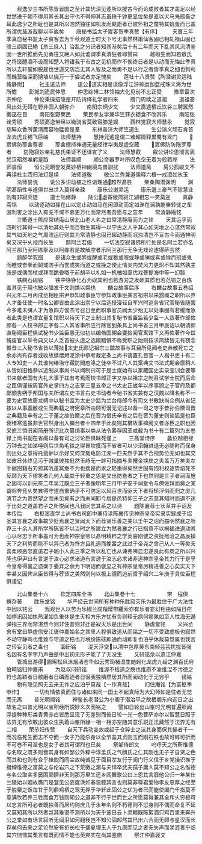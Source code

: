 <!-- { "loadSidebar": true } -->
　　观逸少三书所陈皆晋国之至计其忧深见逺所以援古今而论成败者其才盖足以经世然进于朝不得用其长其出守也不得伸其志虽秩千钟更显位矣是直以犬马鳬鴈畜之耳此逸少之所耻也是其所以浩然独往如机发而颷逝者已彼怀祖之螫特其虮蚤而已盖所谓优哉游哉聊以卒嵗矣
　　唐秘书监太子賔客贺季真赞【有序】
　　天寳三年季真自秘书监太子賔客去为千秋观道士时天下号无事然林甫仙客固已相轧禄山固已骄三纲固巳絶【杀三庶人】治乱之分识者知其渐矣后十有二年而天下乱其风流清鉴固一世所推而先见勇往又絶人如此谁谓季真清狂者耶赞曰
　　越椒生而知若敖氏之将馁醴酒不设而知楚人将钳我于市古之见机而作不俟终日者是以动而无悔此季真所以去轩裳如脱屣也世道交防岂无其人智及之而勇不足以行之者皆季真之细也狗茍而蝇营临深而擿埴以侥万一于尝试者亦足愧矣
　　莲社十八贤赞【陶潜谢灵运陆脩静附】
　　社主逺法师
　　逺公道实相是谈像浮江浒神运伽蓝戒珠义海为世所瞻
　　彭城刘遗民仲思
　　仲思综博二林领袖大化见前不忘正受
　　豫章雷次宗仲伦
　　仲伦秉操招隐是开防诗绎礼学者四来
　　鴈门周续之道祖
　　道祖髙风出处无碍在野非固入朝弥介
　　南阳宗炳少文
　　少文嘉遁栖丘饮谷三聘嚣然衡巫在目
　　南阳张野莱民
　　莱民孝友学兼华竺菲衣粝食不改其乐
　　南阳张诠秀硕
　　秀硕髙逸带经以锄骑省莫致容膝是娱
　　西林觉寂大师慧永
　　觉寂慈睟众香所薰清而容物猛兽是羣
　　东林普济大师竺道生
　　生公演义顽石肯首龙去虎丘锡飞巨岫
　　法师慧持
　　慧持兄逺是谓二难超情释累蜀有龙门
　　賔佛防耶舍尊者
　　耶舍摠持神通无量经律华夷是虚空藏
　　賔佛防防陁罗尊者
　　防陁寂妙亲礼慈氏果证不还译宣了义
　　法师慧叡
　　叡公讲论思彻言表梵汉昭然唯躬是蹈
　　法师昙顺
　　顺公竒器罗叶所叹色空无着为般若岸
　　法师昙恒
　　恒公元晤誉发英妙栖神幽境鸟兽驯扰
　　法师道昺
　　昺公孤峻文不再读杜主西归法灯是续
　　法师道敬
　　敬公兰秀兼道儒释六根一戒凛如氷玉
　　法师昙诜
　　诜公多识动植之性诣理通超然髙胜
　　柴桑陶潜渊明
　　渊明髙蹈性与道俱世出世入莫得亲疎
　　康乐公谢灵运
　　康乐遒上豪气不除慧业则有非寂灭徒
　　道士陆脩静
　　陆公虚寄傲简寂江湖相忘一笑莫逆
　　真静斋铭
　　以动逐动如猱在山以定止动如马在闲即动而定如渊在澜孰能乗转徙之车游利害之涂出入有无不愕不慕更万化而常然者吾愿与之忘年
　　常清静庵铭
　　三衢道士陈应常结庵山居北山老人名之曰常清静庵而为之铭
　　天其运乎而四时行其得一以清地其处乎而百物生其得一以宁古之人乎其心如天地之心湛然常寂其气如天地之气周流运行则其为常清静也固已超动静而冺浊清岂不亘古今而通神明矣又况乎乆视而长生
　　题阿兰若偈
　　一切法空寂诸佛所行处是名阿兰若亦名阿兰那乃至阿练挐及以阿练若是故解空者乐阿兰那行无争无戏论逮得萨芸然
　　题醉学究图
　　是诸众生或醉或醒或老或稚或喧或静或嗔或喜或猴而冠或鬼而睡或奋拳而鬬或防手而詈或笑而道之或挽之使止情炎内焚风力更炽不知其然孰主张是或偊而杖或拜而跪昏呶于前胡卒以礼如一机柚如羣优戏菩提海中等一幻翳
　　铁闗石砚铭
　　铁中铮铮化石为砚其利也若游刃之发硎其质也若范镕之百炼盖其见于用也敏以强发于文则焕以粲也
　　麟台故事后序
　　右麟台故事五巻绍兴元年二月丙戌丞相臣宗尹叅知政事臣守参知政事臣某言祖宗以来舘阁之职所以养人才备任使一时名公卿皆由此涂出崇宁以后选授寖轻自军兴时巡务省冗官秘省随罢今多难未弭人才为急四方俊杰号召日至而职事官员阙太少殆无以处事固有若缓而急者此类是也谓宜量复馆职以待天下之士制曰其复秘书省置监若少监一人丞著作郎佐郎各一人校书郎正字各二人其省事所应行除官到条具上尚书省三月甲辰诏以朝请郎直秘阁臣程俱试秘书少监臣愚无似初以编脩国朝会要捡阅官寓馆下又再佐著作今兹脩废官以举令典又以人乏首被乆虚之选踧踖惧不称受职之始则按求简牍皆无有窃念惟昔三入秘书省皆以薄技太史氏颇记祖宗三舘故事与耳目所见闻老吏奔散死亡之余亦尚有存者或收故牍煨烬泥涂中叅考裁定条上尚书请置孔目官一人楷书吏十有二人专知吏一人其谁何缮治守藏防閤庖涤之徒卒不过八人其案典文书法式期会廪稍人从皆如旧格叅以近制从事尚书以闻制曰可于是士庶始有以家藏国史实录宝训会要等书来献者国有大礼大事于兹有考焉而校书郎正字又杂以祖宗之制召试学士院而后命之臣俱谨按周官外史掌四方之志掌三皇五帝之书太史正嵗年以序事颁之于官府及都鄙颁告朔于邦国与夫所谓左史书言右史书动者今秘书省实兼有之汉魏以降名称不一要为史官故唐龙朔中以秘书监为太史少监为兰台侍郎今有司文书散缺尚众例从省记按以从事蠧敝或生而典籍之府宪章所由顾可漫无记述以备一司之守乎昔孙伯黡司晋之典籍及辛有之二子董之故伯黡之后在晋为借氏辛有之后在晋为董史则谈狐是也臣衰绪寒逺虽非世官然身出入麟台者十四年于此矣则其纂故事禆阙文者亦臣之职也因采摭三馆旧闻简册所识比次纂缉事以类从法令畧存因革咸载为书十有二篇列为五巻録上尚书副在省阁以备有司之讨论臣俱昧死谨上
　　三髙堂诗序
　　蠡位越相禄万钟去之如涕唾则后世角毛铢之得冒坎擭而不省者可以少沮翰进退无必随时而保身则出处之意得托菰鲈以示好又何深哉龟防江湖一匹夫然于其不合视势位无如也其交如皮日休终见污于贼巢彼独挺然玉峙无一衅可指摘与夫攫金挟炭之夫盖万万矣夫左手据图籍右刃掠其吭虽冥憃不为也揣是而求之轻重得矣然世固有抱利权逐势焰死不反顾为天下僇笑者几何人哉其于轻重之思是又出防憃者之下也然则是三子者祠而旌之固可以训元符二年吴江既立三子者像明年三月甲子安于祠堂令与僚佐拜而奠之某谓俗奔竞乆矣兾得守道自重确乎不可防足以风百世而驱天下者将矫浮俗而归之庻几清节之为贵然望之而未见抑有之而未闻耶今居是邑特仰三子之志意其知时而退不迷于出处之道盖君子之所悦闻也凡我同志其系之以诗
　　题陈襄荐士状草并手诏及本传后
　　右枢宻直学士尚书右司郎中兼侍读陈襄传见神宗皇帝实录实録成于绍圣其言襄之政事故少贬焉襄之贤闻天下而荐贤乐善之美以壬午之诏而益明然襄之所荐三十余人其所学所陈皆不以当时之所建立为然者襄之行已措意不以祸福进退动其心以尽忠于所事盖可为也而神宗皇帝以髙明精粹之学英睿刚健之资抚熈洽之昌辰操天下之利势而能不以异己者为忤方且礼遇而挽畱之此过于帝尧之舍己从人一等矣夫喜柔顺恶忠直逺君子昵小人此三季之所以乱亡也从谏弗咈显忠遂良此有商之所以兴隆也伊尹曰有言逆于汝心必求诸道有言逊于汝志必求诸非道神宗皇帝其力行于是乎今皇帝得襄之遗稾于委弃之余为下明诏而襃显之有神宗皇帝厉精进善之心矣实天下幸甚又因俾从臣皆得与荐贤之美然则何以报上德而追前哲乎绍兴二年庚子具位臣程俱谨记










　　北山集巻十六
　　钦定四库全书
　　北山集巻十七　　　　　　宋　程俱　撰杂著
　　胜乐堂铭
　　华严经云世间所有种种乐胜寂灭乐为最胜住于广大法性中因以铭云
　　我观世人以苦为乐椒兰腐羶璎带纒索亦有乐者妄幻相由如隔日疟如停讯囚如执热濯如负重休是生灭相方乐方忧有负则释无病何瘳孰如至人性海无邉弹指三界而常湛然今则非住昔则非迁是寂灭乐是出世间
　　静虗堂铭
　　义兴丞舍有堂曰静虚信安江襃仲嘉始名之其里人程俱致道从而铭之一切不受致虚极也寂然不动守静笃也惟致与守道之梏也万境纷陈硋即通而动即复也泊乎休哉莫觉属也我言之珍妄见者之毒也
　　圜研铭
　　混天浮空以清中包厚黄东南倾芸芸扰扰皆强名因有名字字乃声由是中出初无形子能了了无没生
　　又研铭余以遗江仲嘉
　　管城出游得圃晞松风沐烟渚苍华如云秀筠楮湿生虵蚓化龙虎九经之渊百氏府伯畸铭归仲嘉甫
　　为赵叔问研铭
　　维渥不枯道之腴也维质不渝维湼不污德之符也盖颖者日敝磨者日磷而迹者日徂我独隤然居其所而阅动化于无穷乎
　　镜铭
　　物有隐见照无去来无作之应泊乎莫哉【一作真哉】
　　幻住庵铭【为富枢季申作】
　　一切有情依真而住与诸如来同一国土不起真际为大幻师如是住者无觉而无离
　　普光明阁铭
　　禅鉴长老潜公为小阁于潜治平之故栖阁东向迎日之出故名之曰普光明以宝积经所説妙义次而铭之
　　譬如日轮出山峯时光明普遍照阎浮提种种形类青黄赤白皆悉显现了无差别而彼日轮一光一色菩萨亦尔以智慧日照于法界无有欣斁出彼众生执着山峯所縁一相一相亦空随其意乐説正法藏然于法界无有二相
　　荣节妇传赞
　　自天下兵动变故或起于仓猝士之洁其身而保其操者千一而况临死生而志不夺而一女子乃能杀身以全节盖其贞则玉而刚石铁也故可碎可折而不可巻不可湼也是女子者其可谓烈也巳矣
　　祭邹侍郎文
　　呜呼天之所靳惟德与名取之既多则啬其身有如邹公外粹中淳孟氏之气顔氏之仁其刚也无孑孑自贤之色而其和也则有合乎挫鋭而同尘故纯诚见于面目孝友行于闺门行义信于乡党操识推于搢绅惟德之富莫之与伦岩穴之下荒徼之濵与夫悍卒武夫孺子庸人莫不知公之名惟德与名公取实多窭困颠隮非天则那万里生还乡闾舞歌公曰上恩其言靡他公归一年某仕兰陵始以姻故膺门是登见公姿度涣如春温聼其言也则莫非尊君爱物孝友忠厚之经至于脱粟之饭毎甘于列鼎鸡栖之驾无异于华轩此固公之优为者巳而能使阖门千指莫不意满欣若养三牲而食万钱则知公之道非不行于世而世之所愿莫得兼其全斥乆穷极可以忘言所可必者既独善而居约则庻几于永年名则不朽德则不愆身则不偶而命复不延又莫知其所以然者岂其难谌不测所以为天乎逺日云卜灵輀既陈絮酒只鸡百里来奔升公之堂如有话言寂听无闻泪如河翻我岂不知公固超然其巳出六合而无碍与星汉而长存矣何去来之足论然安有折长松于盛夏埋玉人于九原而见之者无失声而涕涟者乎临其穴惴惴其栗言有既而情不能也英爽实在尚其鉴旃
　　祭江仲嘉襃文

